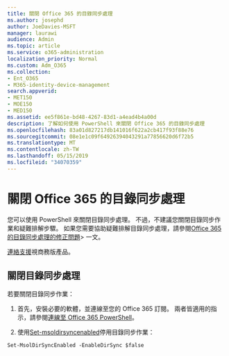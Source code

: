 ```yaml
---
title: 關閉 Office 365 的目錄同步處理
ms.author: josephd
author: JoeDavies-MSFT
manager: laurawi
audience: Admin
ms.topic: article
ms.service: o365-administration
localization_priority: Normal
ms.custom: Adm_O365
ms.collection:
- Ent_O365
- M365-identity-device-management
search.appverid:
- MET150
- MOE150
- MED150
ms.assetid: ee5f861e-bd48-4267-83d1-a4ead4b4a00d
description: 了解如何使用 PowerShell 來關閉 Office 365 的目錄同步處理
ms.openlocfilehash: 83a01d827217db141016f622a2cb417f93f88e76
ms.sourcegitcommit: 08e1e1c09f64926394043291a77856620d6f72b5
ms.translationtype: MT
ms.contentlocale: zh-TW
ms.lasthandoff: 05/15/2019
ms.locfileid: "34070359"
---
```

# <a name="turn-off-directory-synchronization-for-office-365"></a>關閉 Office 365 的目錄同步處理
您可以使用 PowerShell 來關閉目錄同步處理。 不過，不建議您關閉目錄同步作業和疑難排解步驟。 如果您需要協助疑難排解目錄同步處理，請參閱[Office 365 的目錄同步處理的修正問題](fix-problems-with-directory-synchronization.md)> 一文。 
  
[連絡支援](https://support.office.com/article/32a17ca7-6fa0-4870-8a8d-e25ba4ccfd4b)視商務版產品。
  
## <a name="turn-off-directory-synchronization"></a>關閉目錄同步處理  
若要關閉目錄同步作業：
  
1. 首先，安裝必要的軟體，並連線至您的 Office 365 訂閱。 兩者皆適用的指示，請參閱[連線至 Office 365 PowerShell](https://go.microsoft.com/fwlink/p/?LinkId=821938)。
    
2. 使用[Set-msoldirsyncenabled](https://go.microsoft.com/fwlink/p/?LinkId=821939)停用目錄同步作業： 
    
  ```
  Set-MsolDirSyncEnabled -EnableDirSync $false
  ```